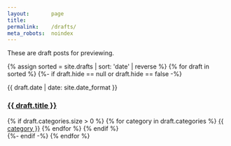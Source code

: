 ```yaml
---
layout:       page
title:        
permalink:    /drafts/
meta_robots:  noindex
---
```


<p>These are draft posts for previewing.</p>

<div class="posts">
  {% assign sorted = site.drafts | sort: 'date' | reverse %}
  {% for draft in sorted %}
  {%- if draft.hide == null or draft.hide == false -%}
    <div class="post py2">
      <p class="post-meta h5">{{ draft.date | date: site.date_format }}</p>
      <a href="{{site.baseurl}}{{ draft.url }}" class="post-link"><h3 class="post-title">{{ draft.title }}</h3></a>
      {% if draft.categories.size > 0 %}
        <span class="post-meta small">
          {% for category in draft.categories %}
            <a href="{{ category }}" class="category">{{ category }}</a>
          {% endfor %}
        </span>
      {% endif %}
    </div>
  {%- endif -%}
  {% endfor %}
</div>